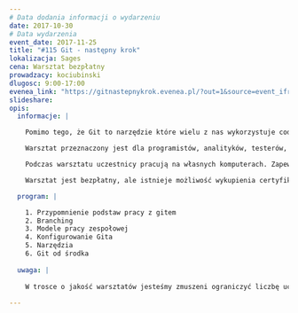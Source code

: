 ```yaml
---
# Data dodania informacji o wydarzeniu
date: 2017-10-30
# Data wydarzenia
event_date: 2017-11-25
title: "#115 Git - następny krok"
lokalizacja: Sages
cena: Warsztat bezpłatny
prowadzacy: kociubinski
dlugosc: 9:00-17:00
evenea_link: "https://gitnastepnykrok.evenea.pl/?out=1&source=event_iframe"
slideshare:
opis:
  informacje: |

    Pomimo tego, że Git to narzędzie które wielu z nas wykorzystuje codziennie, to zazwyczaj znamy je tylko w stopniu podstawoym. Jeżeli nie miałeś/aś wcześniej okazji wykorzystać Git-a w bardziej skomplikowanym scenariuszu pracy zespołowej, trafiłeś/aś w środowisko gdzie Git jest używany, ale nigdy nie udało ci się wyjść poza najprostsze przypadki użycia, albo po prostu chciałbyś/aś się dowiedzieć jakie są zalety zdecentralizowanej natury Git-a, to ten warsztat jest właśnie dla Ciebie!

    Warsztat przeznaczony jest dla programistów, analityków, testerów, oraz innych osób chcących w maksymalnym stopniu wykorzystać możliwości oferowane przez system kontroli wersji Git. Uczestnicy warsztatów nauczą się poprawnie konfigurować oraz wykorzystywać Git-a oraz jego narzędzia w swojej codziennej pracy. Uczestnicy poznają różne modele pracy zespołowej. Omówiona zostanie bardziej zaawansowana konfiguracja oraz zestaw przydatnych narzędzi, które wspomagają wykonywanie operacji na repozytorium Git-a. Uczetnicy będę mieli też okazję dowiedzieć się w ogólnym zarysie, jak Git funkcjonuje od środka.

    Podczas warsztatu uczestnicy pracują na własnych komputerach. Zapewniamy lunch dla uczestników oraz dostęp do kawy i herbaty.

    Warsztat jest bezpłatny, ale istnieje możliwość wykupienia certyfikatu ukończenia warsztatu. Jeśli chciałbyś taki certyfikat otrzymać, uzupełnij odpowiednie pola w formularzu rejetsracjyjnym. 

  program: |

    1. Przypomnienie podstaw pracy z gitem
    2. Branching
    3. Modele pracy zespołowej
    4. Konfigurowanie Gita
    5. Narzędzia
    6. Git od środka
  
  uwaga: |
 
    W trosce o jakość warsztatów jesteśmy zmuszeni ograniczyć liczbę uczestników. **Kwalifikacja odbywa się na podstawie odpowiedzi udzielonych w formularzu zgłoszeniowym oraz - w dalszym kroku - kolejności zgłoszeń.** Potwierdzenie udziału w warsztatach wraz z instrukcją przygotowania środowiska otrzymasz najpóźniej na 7 dni przed planowaną datą wydarzenia.
 
---
```

